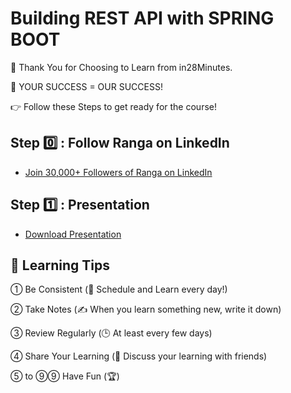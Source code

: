 # Building REST API with SPRING BOOT

🙏 Thank You for Choosing to Learn from in28Minutes.

🎯 YOUR SUCCESS = OUR SUCCESS!

👉 Follow these Steps to get ready for the course!

## Step 0️⃣ : Follow Ranga on LinkedIn

- [Join 30,000+ Followers of Ranga on LinkedIn](https://links.in28minutes.com/lin)

## Step 1️⃣ : Presentation

- [Download Presentation](https://github.com/in28minutes/course-material/raw/main/21-spring-rest-api/building-rest-api-with-spring-boot-in28minutes-presentation.pdf)

## 📣 Learning Tips

① Be Consistent (📅 Schedule and Learn every day!)

② Take Notes (✍️ When you learn something new, write it down)

③ Review Regularly (🕒 At least every few days)

④ Share Your Learning (📣 Discuss your learning with friends)

⑤ to ⑨⑨ Have Fun (🏆)

